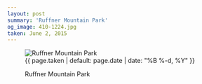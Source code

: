 ```yaml
---
layout: post
summary: 'Ruffner Mountain Park'
og_image: 410-1224.jpg
taken: June 2, 2015
---
```


<figure class="post">
<img alt="Ruffner Mountain Park" sizes="(min-width: 700px) 50vw, calc(100vw - 2rem)" src="{{ site.assets_url }}/410-612.jpg" srcset="{{ site.assets_url }}/410-1224.jpg 1224w, {{ site.assets_url }}/410-918.jpg 918w, {{ site.assets_url }}/410-612.jpg 612w, {{ site.assets_url }}/410-306.jpg 306w"/>
<figcaption>
<time>{{ page.taken | default: page.date | date: "%B %-d, %Y" }}</time>
<p>Ruffner Mountain Park</p>
</figcaption>
</figure>
